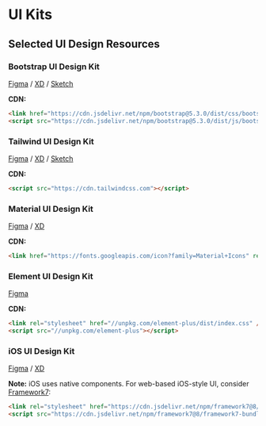 
# UI Kits

## Selected UI Design Resources

### Bootstrap UI Design Kit
[Figma](https://www.figma.com/community/file/876022745968684318) / [XD](https://adobexdelements.com/bootstrap-5-ui-kit/) / [Sketch](https://github.com/themeselection/free-sketch-bootstrap-ui-kit)

**CDN:**
```html
<link href="https://cdn.jsdelivr.net/npm/bootstrap@5.3.0/dist/css/bootstrap.min.css" rel="stylesheet">
<script src="https://cdn.jsdelivr.net/npm/bootstrap@5.3.0/dist/js/bootstrap.bundle.min.js"></script>
```

### Tailwind UI Design Kit
[Figma](https://www.figma.com/community/file/1173213215908355724) / [XD](https://github.com/richeklein/tailwindcss-adobe-xd-ui-kit/tree/master?tab=readme-ov-file) / [Sketch](https://github.com/jessedobbelaere/tailwindcss-sketch-kit)

**CDN:**
```html
<script src="https://cdn.tailwindcss.com"></script>
```

### Material UI Design Kit
[Figma](https://www.figma.com/community/file/1035203688168086460) / [XD](https://download.adobe.com/pub/adobe/xd/ui-kits/xd-material-design-light-and-dark-themes.zip)

**CDN:**
```html
<link href="https://fonts.googleapis.com/icon?family=Material+Icons" rel="stylesheet">
```
### Element UI Design Kit
[Figma](https://www.figma.com/community/file/1305760370797950824)

**CDN:**
```html
<link rel="stylesheet" href="//unpkg.com/element-plus/dist/index.css" />
<script src="//unpkg.com/element-plus"></script>
```

### iOS UI Design Kit
[Figma](https://www.figma.com/community/file/1121065701252736567/ios-16-ui-kit-for-figma) / [XD](https://adobexdelements.com/ui-kits/adobe-xd-ios-ui-kits/)

**Note:** iOS uses native components. For web-based iOS-style UI, consider [Framework7](https://framework7.io/):
```html
<link rel="stylesheet" href="https://cdn.jsdelivr.net/npm/framework7@8/framework7-bundle.min.css">
<script src="https://cdn.jsdelivr.net/npm/framework7@8/framework7-bundle.min.js"></script>
```
